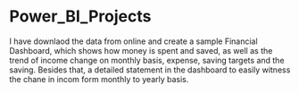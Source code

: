 # Power_BI_Projects
I have downlaod the data from online and create a sample Financial Dashboard, which shows how money is spent and saved, as well as the trend of income change on monthly basis, expense, saving targets and the saving.
Besides that, a detailed statement in the dashboard to easily witness the chane in incom form monthly to yearly basis.
